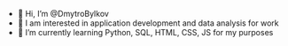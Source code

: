 - 👋 Hi, I’m @DmytroBylkov
- 👀 I am interested in application development and data analysis for work
- 🌱 I’m currently learning Python, SQL, HTML, CSS, JS for my purposes


<!---
DmytroBylkov/DmytroBylkov is a ✨ special ✨ repository because its `README.md` (this file) appears on your GitHub profile.
You can click the Preview link to take a look at your changes.
--->
